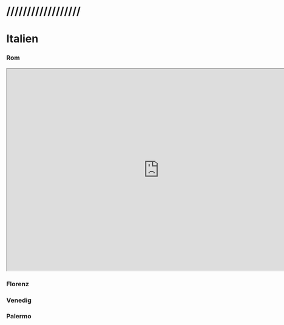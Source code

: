 # ////////////////// 
# Italien
### Rom
<iframe src="https://geoandcode.github.io/roma.html" width="800" height="533"></iframe>

### Florenz

### Venedig

### Palermo
